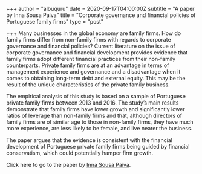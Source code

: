 +++
author = "albuquru"
date = 2020-09-17T04:00:00Z
subtitle = "A paper by Inna Sousa Paiva"
title = "Corporate governance and financial policies of Portuguese family firms"
type = "post"

+++
Many businesses in the global economy are family firms. How do family firms differ from non-family firms with regards to corporate governance and financial policies? Current literature on the issue of corporate governance and financial development provides evidence that family firms adopt different financial practices from their non-family counterparts. Private family firms are at an advantage in terms of management experience and governance and a disadvantage when it comes to obtaining long-term debt and external equity. This may be the result of the unique characteristics of the private family business.

The empirical analysis of this study is based on a sample of Portuguese private family firms between 2013 and 2016. The study’s main results demonstrate that family firms have lower growth and significantly lower ratios of leverage than non-family firms and that, although directors of family firms are of similar age to those in non-family firms, they have much more experience, are less likely to be female, and live nearer the business.

The paper argues that the evidence is consistent with the financial development of Portuguese private family firms being guided by financial conservatism, which could potentially hamper firm growth.

Click here to go to the paper by [Inna Sousa Paiva](https://ideas.repec.org/a/igg/jsecsr/v5y2020i1p1-19.html).
